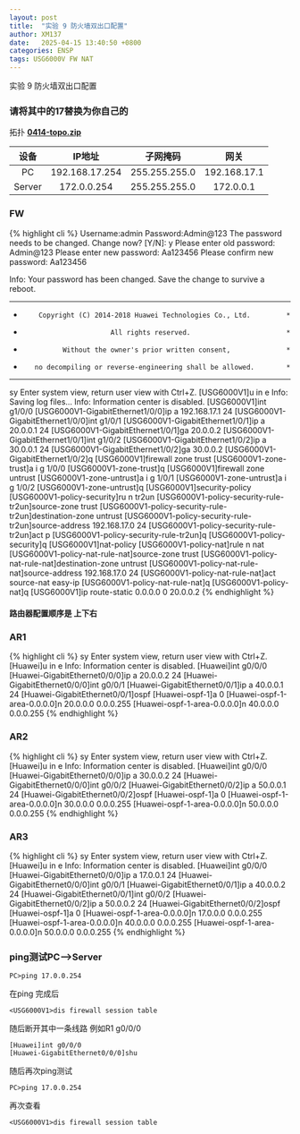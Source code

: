 ```yaml
---
layout: post
title:  "实验 9 防火墙双出口配置"
author: XM137
date:   2025-04-15 13:40:50 +0800
categories: ENSP
tags: USG6000V FW NAT
---
```


实验 9 防火墙双出口配置
### 请将其中的17替换为你自己的

拓扑 **[0414-topo.zip](/assets/ENSP/20250415/0414-topo.zip)**


|    设备     |        IP地址      |      子网掩码       |        网关        |
|   :----:    |        :----:      |      :----:        |       :----:       |
|     PC      |   192.168.17.254   |    255.255.255.0   |    192.168.17.1    |
|   Server    |     172.0.0.254    |    255.255.255.0   |     172.0.0.1      |


### FW
{% highlight cli %}
Username:admin
Password:Admin@123
The password needs to be changed. Change now? [Y/N]: y
Please enter old password: Admin@123
Please enter new password: Aa123456
Please confirm new password: Aa123456

 Info: Your password has been changed. Save the change to survive a reboot. 
*************************************************************************
*         Copyright (C) 2014-2018 Huawei Technologies Co., Ltd.         *
*                           All rights reserved.                        *
*               Without the owner's prior written consent,              *
*        no decompiling or reverse-engineering shall be allowed.        *
*************************************************************************


<USG6000V1>sy
Enter system view, return user view with Ctrl+Z.
[USG6000V1]u in e
Info: Saving log files...
Info: Information center is disabled.
[USG6000V1]int g1/0/0
[USG6000V1-GigabitEthernet1/0/0]ip a 192.168.17.1 24
[USG6000V1-GigabitEthernet1/0/0]int g1/0/1
[USG6000V1-GigabitEthernet1/0/1]ip a 20.0.0.1 24
[USG6000V1-GigabitEthernet1/0/1]ga 20.0.0.2
[USG6000V1-GigabitEthernet1/0/1]int g1/0/2
[USG6000V1-GigabitEthernet1/0/2]ip a 30.0.0.1 24
[USG6000V1-GigabitEthernet1/0/2]ga 30.0.0.2 
[USG6000V1-GigabitEthernet1/0/2]q
[USG6000V1]firewall zone trust 
[USG6000V1-zone-trust]a i g 1/0/0
[USG6000V1-zone-trust]q
[USG6000V1]firewall zone untrust 
[USG6000V1-zone-untrust]a i g 1/0/1
[USG6000V1-zone-untrust]a i g 1/0/2
[USG6000V1-zone-untrust]q
[USG6000V1]security-policy 
[USG6000V1-policy-security]ru n tr2un
[USG6000V1-policy-security-rule-tr2un]source-zone trust 
[USG6000V1-policy-security-rule-tr2un]destination-zone untrust 
[USG6000V1-policy-security-rule-tr2un]source-address 192.168.17.0 24
[USG6000V1-policy-security-rule-tr2un]act p
[USG6000V1-policy-security-rule-tr2un]q
[USG6000V1-policy-security]q
[USG6000V1]nat-policy 
[USG6000V1-policy-nat]rule n nat
[USG6000V1-policy-nat-rule-nat]source-zone trust
[USG6000V1-policy-nat-rule-nat]destination-zone untrust 
[USG6000V1-policy-nat-rule-nat]source-address 192.168.17.0 24
[USG6000V1-policy-nat-rule-nat]act source-nat easy-ip 
[USG6000V1-policy-nat-rule-nat]q
[USG6000V1-policy-nat]q
[USG6000V1]ip route-static 0.0.0.0 0 20.0.0.2
{% endhighlight %}
#### 路由器配置顺序是 上下右

### AR1
{% highlight cli %}
<Huawei>sy
Enter system view, return user view with Ctrl+Z.
[Huawei]u in e
Info: Information center is disabled.
[Huawei]int g0/0/0
[Huawei-GigabitEthernet0/0/0]ip a 20.0.0.2 24
[Huawei-GigabitEthernet0/0/0]int g0/0/1
[Huawei-GigabitEthernet0/0/1]ip a 40.0.0.1 24
[Huawei-GigabitEthernet0/0/1]ospf
[Huawei-ospf-1]a 0
[Huawei-ospf-1-area-0.0.0.0]n 20.0.0.0 0.0.0.255
[Huawei-ospf-1-area-0.0.0.0]n 40.0.0.0 0.0.0.255
{% endhighlight %}

### AR2
{% highlight cli %}
<Huawei>sy
Enter system view, return user view with Ctrl+Z.
[Huawei]u in e
Info: Information center is disabled.
[Huawei]int g0/0/0
[Huawei-GigabitEthernet0/0/0]ip a 30.0.0.2 24
[Huawei-GigabitEthernet0/0/0]int g0/0/2
[Huawei-GigabitEthernet0/0/2]ip a 50.0.0.1 24
[Huawei-GigabitEthernet0/0/2]ospf
[Huawei-ospf-1]a 0
[Huawei-ospf-1-area-0.0.0.0]n 30.0.0.0 0.0.0.255
[Huawei-ospf-1-area-0.0.0.0]n 50.0.0.0 0.0.0.255
{% endhighlight %}

### AR3
{% highlight cli %}
<Huawei>sy
Enter system view, return user view with Ctrl+Z.
[Huawei]u in e
Info: Information center is disabled.
[Huawei]int g0/0/0
[Huawei-GigabitEthernet0/0/0]ip a 17.0.0.1 24
[Huawei-GigabitEthernet0/0/0]int g0/0/1
[Huawei-GigabitEthernet0/0/1]ip a 40.0.0.2 24
[Huawei-GigabitEthernet0/0/1]int g0/0/2
[Huawei-GigabitEthernet0/0/2]ip a 50.0.0.2 24
[Huawei-GigabitEthernet0/0/2]ospf
[Huawei-ospf-1]a 0
[Huawei-ospf-1-area-0.0.0.0]n 17.0.0.0 0.0.0.255
[Huawei-ospf-1-area-0.0.0.0]n 40.0.0.0 0.0.0.255
[Huawei-ospf-1-area-0.0.0.0]n 50.0.0.0 0.0.0.255
{% endhighlight %}

### ping测试PC-->Server
```CLI
PC>ping 17.0.0.254
```

在ping 完成后
```CLI
<USG6000V1>dis firewall session table 
```
随后断开其中一条线路 
例如R1 g0/0/0
```CLI
[Huawei]int g0/0/0
[Huawei-GigabitEthernet0/0/0]shu
```

随后再次ping测试
```CLI
PC>ping 17.0.0.254
```

再次查看
```CLI
<USG6000V1>dis firewall session table 
```